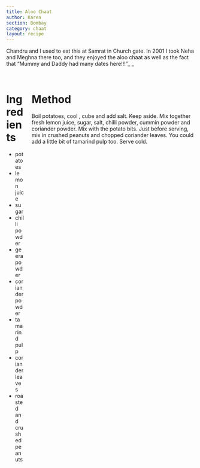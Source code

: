 ```yaml
---
title: Aloo Chaat
author: Karen
section: Bombay
category: chaat
layout: recipe
---
```

Chandru and I used to eat this at Samrat in Church gate. In 2001 I took Neha and Meghna there too, and they enjoyed the aloo chaat as well as the fact that “Mummy and Daddy had many dates here!!!”_
_

<br>
<div class='columns'> <div class='column is-one-third p-3' markdown='1'>

# Ingredients

* potatoes
* lemon juice
* sugar
* chilli powder
* geera powder
* coriander powder
* tamarind pulp
* coriander leaves
* roasted and crushed peanuts
 
</div> <div class='column is-two-thirds p-3' markdown='1'>

# Method

Boil potatoes, cool , cube and add salt.
Keep aside.
Mix together fresh lemon juice, sugar, salt, chilli powder, cummin powder
and coriander powder.
Mix with the potato bits.
Just before serving, mix in crushed peanuts and chopped coriander leaves.
You could add a little bit of tamarind pulp too.
Serve cold.

</div> </div>